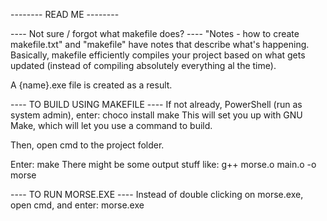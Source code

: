 -------- READ ME --------

---- Not sure / forgot what makefile does? ----
"Notes - how to create makefile.txt" and "makefile" have notes that describe what's happening.
Basically, makefile efficiently compiles your project based on what gets updated (instead of compiling absolutely everything al the time).

A {name}.exe file is created as a result.



---- TO BUILD USING MAKEFILE ----
If not already, PowerShell (run as system admin), enter: choco install make
	This will set you up with GNU Make, which will let you use a command to build.

Then, open cmd to the project folder.

Enter: make
	There might be some output stuff like:
	g++ morse.o main.o -o morse




---- TO RUN MORSE.EXE ----
Instead of double clicking on morse.exe, open cmd, and enter: morse.exe